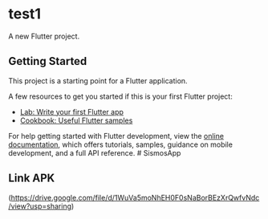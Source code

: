 # test1

A new Flutter project.

## Getting Started

This project is a starting point for a Flutter application.

A few resources to get you started if this is your first Flutter project:

- [Lab: Write your first Flutter app](https://docs.flutter.dev/get-started/codelab)
- [Cookbook: Useful Flutter samples](https://docs.flutter.dev/cookbook)

For help getting started with Flutter development, view the
[online documentation](https://docs.flutter.dev/), which offers tutorials,
samples, guidance on mobile development, and a full API reference.
#   S i s m o s A p p 
 

## Link APK 
(https://drive.google.com/file/d/1WuVa5moNhEH0F0sNaBorBEzXrQwfvNdc/view?usp=sharing)

 
